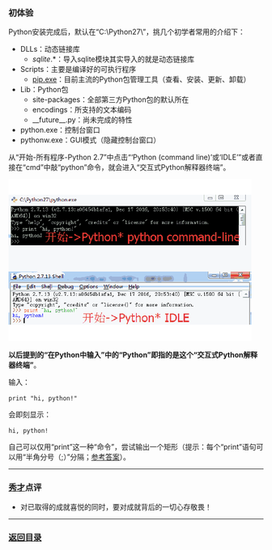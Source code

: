### 初体验 ###

Python安装完成后，默认在“C:\Python27\”，挑几个初学者常用的介绍下：

- DLLs：动态链接库
  - *sqlite*.*：导入sqlite模块其实导入的就是动态链接库
- Scripts：主要是编译好的可执行程序
  - [pip.exe](https://github.com/nagexiucai/manuscripts/blob/master/Python半深入讲义/PIP手册.md "PIP手册")：目前主流的Python包管理工具（查看、安装、更新、卸载）
- Lib：Python包
  - site-packages：全部第三方Python包的默认所在
  - encodings：所支持的文本编码
  - \_\_future\_\_.py：尚未完成的特性
- python.exe：控制台窗口
- pythonw.exe：GUI模式（隐藏控制台窗口）

从“开始-所有程序-Python 2.7”中点击“‘Python (command line)’或‘IDLE’”或者直接在“cmd”中敲“python”命令，就会进入“交互式Python解释器终端”。

[![](https://github.com/nagexiucai/manuscripts/blob/master/illustration/初体验.optimized.gif)](https://github.com/nagexiucai/manuscripts/tree/master/illustration/初体验/steps.md "初体验")

**以后提到的“在Python中输入”中的“Python”即指的是这个“交互式Python解释器终端”**。

输入：

    print "hi, python!"
会即刻显示：

	hi, python!

自己可以仅用“print”这一种“命令”，尝试输出一个矩形（提示：每个“print”语句可以用“半角分号（;）”分隔；[参考答案](https://github.com/nagexiucai/manuscripts/blob/master/Python半深入讲义/习题.md "习题")）。

---
### [秀才](http://zhouguoqiang.cn/ "作者")点评 ###
- 对已取得的成就喜悦的同时，要对成就背后的一切心存敬畏！

---
### [返回目录](https://github.com/nagexiucai/manuscripts/blob/master/Python半深入讲义/子丑寅卯.md "子丑寅卯") ###